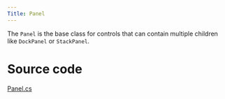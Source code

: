 ```yaml
---
Title: Panel
---
```

The `Panel` is the base class for controls that can contain multiple children like `DockPanel` or `StackPanel`.

# Source code
[Panel.cs](https://github.com/AvaloniaUI/Avalonia/blob/master/src/Avalonia.Controls/Panel.cs)
